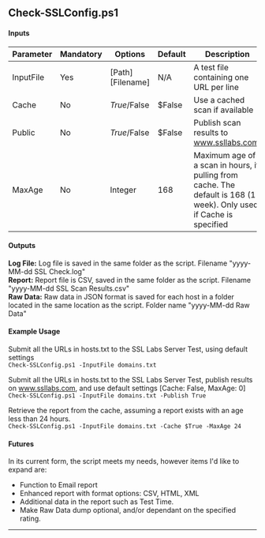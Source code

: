 ## Check-SSLConfig.ps1

#### Inputs

|Parameter|Mandatory|Options|Default|Description|
|---|---|---|---|---|
|InputFile|Yes|[Path][Filename]|N/A|A test file containing one URL per line|
|Cache|No|$True/$False|$False|Use a cached scan if available|
|Public|No|$True/$False|$False|Publish scan results to www.ssllabs.com.|
|MaxAge|No|Integer|168|Maximum age of a scan in hours, if pulling from cache. The default is 168 (1 week). Only used if Cache is specified|


#### Outputs

**Log File:** Log file is saved in the same folder as the script. Filename "yyyy-MM-dd SSL Check.log"  
**Report:** Report file is CSV, saved in the same folder as the script. Filename "yyyy-MM-dd SSL Scan Results.csv"  
**Raw Data:** Raw data in JSON format is saved for each host in a folder located in the same location as the script. Folder name "yyyy-MM-dd Raw Data"

#### Example Usage

Submit all the URLs in hosts.txt to the SSL Labs Server Test, using default settings  
`Check-SSLConfig.ps1 -InputFile domains.txt`

Submit all the URLs in hosts.txt to the SSL Labs Server Test, publish results on www.ssllabs.com, and use default settings [Cache: False, MaxAge: 0]  
`Check-SSLConfig.ps1 -InputFile domains.txt -Publish True`

Retrieve the report from the cache, assuming a report exists with an age less than 24 hours.  
`Check-SSLConfig.ps1 -InputFile domains.txt -Cache $True -MaxAge 24`

#### Futures

In its current form, the script meets my needs, however items I'd like to expand are:

- Function to Email report
- Enhanced report with format options: CSV, HTML, XML
- Additional data in the report such as Test Time.
- Make Raw Data dump optional, and/or dependant on the specified rating.
----
